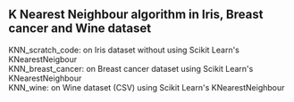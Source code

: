 ## K Nearest Neighbour algorithm in Iris, Breast cancer and Wine dataset

KNN_scratch_code: on Iris dataset without using Scikit Learn's KNearestNeigbour<br>
KNN_breast_cancer: on Breast cancer dataset using Scikit Learn's KNearestNeighbour<br>
KNN_wine: on Wine dataset (CSV) using Scikit Learn's KNearestNeighbour
